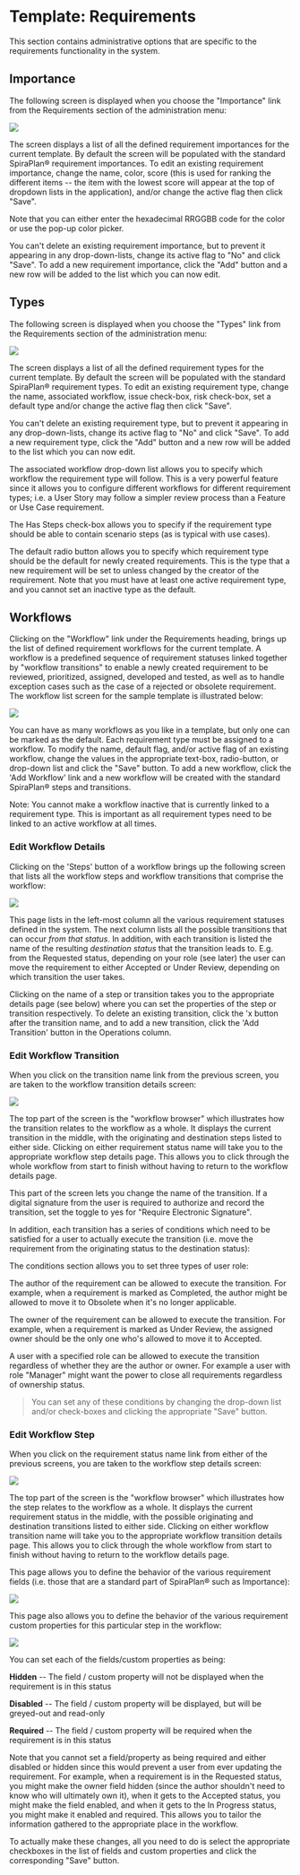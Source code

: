 # Template: Requirements

This section contains administrative options that are specific to the
requirements functionality in the system.

## Importance

The following screen is displayed when you choose the "Importance" link
from the Requirements section of the administration menu:

![](img/Template_Requirements_113.png)




The screen displays a list of all the defined requirement importances
for the current template. By default the screen will be populated with
the standard SpiraPlan® requirement importances. To edit an existing
requirement importance, change the name, color, score (this is used for
ranking the different items -- the item with the lowest score will
appear at the top of dropdown lists in the application), and/or change
the active flag then click "Save".

Note that you can either enter the hexadecimal RRGGBB code for the color
or use the pop-up color picker.

You can't delete an existing requirement importance, but to prevent it
appearing in any drop-down-lists, change its active flag to "No" and
click "Save". To add a new requirement importance, click the "Add"
button and a new row will be added to the list which you can now edit.

## Types

The following screen is displayed when you choose the "Types" link from
the Requirements section of the administration menu:

![](img/Template_Requirements_114.png)




The screen displays a list of all the defined requirement types for the
current template. By default the screen will be populated with the
standard SpiraPlan® requirement types. To edit an existing requirement
type, change the name, associated workflow, issue check-box, risk
check-box, set a default type and/or change the active flag then click
"Save".

You can't delete an existing requirement type, but to prevent it
appearing in any drop-down-lists, change its active flag to "No" and
click "Save". To add a new requirement type, click the "Add" button and
a new row will be added to the list which you can now edit.

The associated workflow drop-down list allows you to specify which
workflow the requirement type will follow. This is a very powerful
feature since it allows you to configure different workflows for
different requirement types; i.e. a User Story may follow a simpler
review process than a Feature or Use Case requirement.

The Has Steps check-box allows you to specify if the requirement type
should be able to contain scenario steps (as is typical with use cases).

The default radio button allows you to specify which requirement type
should be the default for newly created requirements. This is the type
that a new requirement will be set to unless changed by the creator of
the requirement. Note that you must have at least one active requirement
type, and you cannot set an inactive type as the default.

## Workflows

Clicking on the "Workflow" link under the Requirements heading, brings
up the list of defined requirement workflows for the current template. A
workflow is a predefined sequence of requirement statuses linked
together by "workflow transitions" to enable a newly created requirement
to be reviewed, prioritized, assigned, developed and tested, as well as
to handle exception cases such as the case of a rejected or obsolete
requirement. The workflow list screen for the sample template is
illustrated below:

![](img/Template_Requirements_115.png)




You can have as many workflows as you like in a template, but only one
can be marked as the default. Each requirement type must be assigned to
a workflow. To modify the name, default flag, and/or active flag of an
existing workflow, change the values in the appropriate text-box,
radio-button, or drop-down list and click the "Save" button. To add a
new workflow, click the 'Add Workflow' link and a new workflow will be
created with the standard SpiraPlan® steps and transitions.

Note: You cannot make a workflow inactive that is currently linked to a
requirement type. This is important as all requirement types need to be
linked to an active workflow at all times.

### Edit Workflow Details

Clicking on the 'Steps' button of a workflow brings up the following
screen that lists all the workflow steps and workflow transitions that
comprise the workflow:

![](img/Template_Requirements_116.png)




This page lists in the left-most column all the various requirement
statuses defined in the system. The next column lists all the possible
transitions that can occur *from that status*. In addition, with each
transition is listed the name of the resulting *destination status* that
the transition leads to. E.g. from the Requested status, depending on
your role (see later) the user can move the requirement to either
Accepted or Under Review, depending on which transition the user takes.

Clicking on the name of a step or transition takes you to the
appropriate details page (see below) where you can set the properties of
the step or transition respectively. To delete an existing transition,
click the 'x button after the transition name, and to add a new
transition, click the 'Add Transition' button in the Operations column.

### Edit Workflow Transition

When you click on the transition name link from the previous screen, you
are taken to the workflow transition details screen:

![](img/Template_Requirements_117.png)




The top part of the screen is the "workflow browser" which illustrates
how the transition relates to the workflow as a whole. It displays the
current transition in the middle, with the originating and destination
steps listed to either side. Clicking on either requirement status name
will take you to the appropriate workflow step details page. This allows
you to click through the whole workflow from start to finish without
having to return to the workflow details page.

This part of the screen lets you change the name of the transition. If a
digital signature from the user is required to authorize and record the
transition, set the toggle to yes for "Require Electronic Signature".

In addition, each transition has a series of conditions which need to be
satisfied for a user to actually execute the transition (i.e. move the
requirement from the originating status to the destination status):

The conditions section allows you to set three types of user role:

The author of the requirement can be allowed to execute the transition.
For example, when a requirement is marked as Completed, the author might
be allowed to move it to Obsolete when it's no longer applicable.

The owner of the requirement can be allowed to execute the transition.
For example, when a requirement is marked as Under Review, the assigned
owner should be the only one who's allowed to move it to Accepted.

A user with a specified role can be allowed to execute the transition
regardless of whether they are the author or owner. For example a user
with role "Manager" might want the power to close all requirements
regardless of ownership status.

> You can set any of these conditions by changing the drop-down list
> and/or check-boxes and clicking the appropriate "Save" button.

### Edit Workflow Step

When you click on the requirement status name link from either of the
previous screens, you are taken to the workflow step details screen:

![](img/Template_Requirements_118.png)




The top part of the screen is the "workflow browser" which illustrates
how the step relates to the workflow as a whole. It displays the current
requirement status in the middle, with the possible originating and
destination transitions listed to either side. Clicking on either
workflow transition name will take you to the appropriate workflow
transition details page. This allows you to click through the whole
workflow from start to finish without having to return to the workflow
details page.

This page allows you to define the behavior of the various requirement
fields (i.e. those that are a standard part of SpiraPlan® such as
Importance):

![](img/Template_Requirements_119.png)




This page also allows you to define the behavior of the various
requirement custom properties for this particular step in the workflow:

![](img/Template_Requirements_120.png)




You can set each of the fields/custom properties as being:

**Hidden** -- The field / custom property will not be displayed when the
requirement is in this status

**Disabled** -- The field / custom property will be displayed, but will
be greyed-out and read-only

**Required** -- The field / custom property will be required when the
requirement is in this status

Note that you cannot set a field/property as being required and either
disabled or hidden since this would prevent a user from ever updating
the requirement. For example, when a requirement is in the Requested
status, you might make the owner field hidden (since the author
shouldn't need to know who will ultimately own it), when it gets to the
Accepted status, you might make the field enabled, and when it gets to
the In Progress status, you might make it enabled and required. This
allows you to tailor the information gathered to the appropriate place
in the workflow.

To actually make these changes, all you need to do is select the
appropriate checkboxes in the list of fields and custom properties and
click the corresponding "Save" button.

